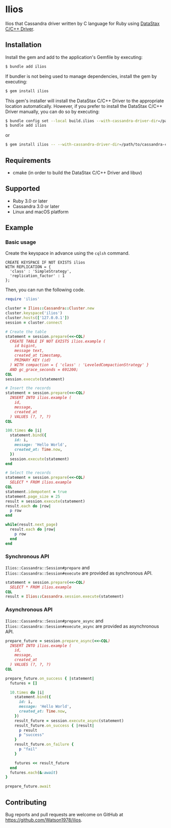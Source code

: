 # Ilios

Ilios that Cassandra driver written by C language for Ruby using [DataStax C/C++ Driver](https://github.com/datastax/cpp-driver).

## Installation

Install the gem and add to the application's Gemfile by executing:

```sh
$ bundle add ilios
```

If bundler is not being used to manage dependencies, install the gem by executing:

```sh
$ gem install ilios
```

This gem's installer will install the DataStax C/C++ Driver to the appropriate location automatically.
However, if you prefer to install the DataStax C/C++ Driver manually, you can do so by executing:

```sh
$ bundle config set --local build.ilios --with-cassandra-driver-dir=/path/to/cassandra-cpp-driver-installed-dir
$ bundle add ilios
```

or

```sh
$ gem install ilios -- --with-cassandra-driver-dir=/path/to/cassandra-cpp-driver-installed-dir
```

## Requirements

- cmake (in order to build the DataStax C/C++ Driver and libuv)

## Supported

- Ruby 3.0 or later
- Cassandra 3.0 or later
- Linux and macOS platform

## Example
### Basic usage

Create the keyspace in advance using the `cqlsh` command.

```cql
CREATE KEYSPACE IF NOT EXISTS ilios
WITH REPLICATION = {
  'class' : 'SimpleStrategy',
  'replication_factor' : 1
};
```

Then, you can run the following code.

```ruby
require 'ilios'

cluster = Ilios::Cassandra::Cluster.new
cluster.keyspace('ilios')
cluster.hosts(['127.0.0.1'])
session = cluster.connect

# Create the table
statement = session.prepare(<<~CQL)
  CREATE TABLE IF NOT EXISTS ilios.example (
    id bigint,
    message text,
    created_at timestamp,
    PRIMARY KEY (id)
  ) WITH compaction = { 'class' : 'LeveledCompactionStrategy' }
  AND gc_grace_seconds = 691200;
CQL
session.execute(statement)

# Insert the records
statement = session.prepare(<<~CQL)
  INSERT INTO ilios.example (
    id,
    message,
    created_at
  ) VALUES (?, ?, ?)
CQL

100.times do |i|
  statement.bind({
    id: i,
    message: 'Hello World',
    created_at: Time.now,
  })
  session.execute(statement)
end

# Select the records
statement = session.prepare(<<~CQL)
  SELECT * FROM ilios.example
CQL
statement.idempotent = true
statement.page_size = 25
result = session.execute(statement)
result.each do |row|
  p row
end

while(result.next_page)
  result.each do |row|
    p row
  end
end
```

### Synchronous API
`Ilios::Cassandra::Session#prepare` and `Ilios::Cassandra::Session#execute` are provided as synchronous API.

```ruby
statement = session.prepare(<<~CQL)
  SELECT * FROM ilios.example
CQL
result = Ilios::Cassandra.session.execute(statement)
```

### Asynchronous API
`Ilios::Cassandra::Session#prepare_async` and `Ilios::Cassandra::Session#execute_async` are provided as asynchronous API.

```ruby
prepare_future = session.prepare_async(<<~CQL)
  INSERT INTO ilios.example (
    id,
    message,
    created_at
  ) VALUES (?, ?, ?)
CQL

prepare_future.on_success { |statement|
  futures = []

  10.times do |i|
    statement.bind({
      id: i,
      message: 'Hello World',
      created_at: Time.now,
    })
    result_future = session.execute_async(statement)
    result_future.on_success { |result|
      p result
      p "success"
    }
    result_future.on_failure {
      p "fail"
    }

    futures << result_future
  end
  futures.each(&:await)
}

prepare_future.await
```

## Contributing

Bug reports and pull requests are welcome on GitHub at https://github.com/Watson1978/ilios.
